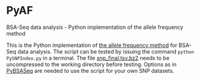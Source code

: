# PyAF
BSA-Seq data analysis - Python implementation of the allele frequency method

This is the Python implementation of [the allele frequency method](https://onlinelibrary.wiley.com/doi/full/10.1111/tpj.12105) for BSA-Seq data analysis. The script can be tested by issuing the command `python PySNPIndex.py` in a terminal. The file [snp_final.tsv.bz2](https://github.com/dblhlx/PyBSASeq/blob/master/snp_final.tsv.bz2) needs to be uncompressed to the working directory before testing. Options as in [PyBSASeq](https://github.com/dblhlx/PyBSASeq) are needed to use the script for your own SNP datasets.

